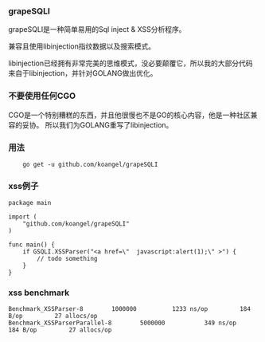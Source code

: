 ### grapeSQLI

grapeSQLI是一种简单易用的Sql inject & XSS分析程序。

兼容且使用libinjection指纹数据以及搜索模式。

libinjection已经拥有非常完美的思维模式，没必要颠覆它，所以我的大部分代码来自于libinjection，并针对GOLANG做出优化。

### 不要使用任何CGO

CGO是一个特别糟糕的东西，并且他很慢也不是GO的核心内容，他是一种社区兼容的妥协。
所以我们为GOLANG重写了libinjection。

### 用法

```
    go get -u github.com/koangel/grapeSQLI
```


### xss例子

```
package main

import (
    "github.com/koangel/grapeSQLI"
)

func main() {
    if GSQLI.XSSParser("<a href=\"  javascript:alert(1);\" >") {
        // todo something
    }
}

```

### xss benchmark

```
Benchmark_XSSParser-8   	 1000000	      1233 ns/op	     184 B/op	      27 allocs/op
Benchmark_XSSParserParallel-8   	 5000000	       349 ns/op	     184 B/op	      27 allocs/op
```